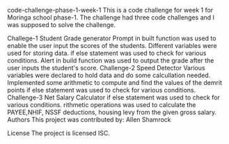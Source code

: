 code-challenge-phase-1-week-1
This is a code challenge for week 1 for Moringa school phase-1. The challenge had three code challenges and I was supposed to solve the challenge.

Challege-1 Student Grade generator
Prompt in built function was used to enable the user input the scores of the students.
Different variables were used for storing data.
if else statement was used to check for various conditions.
Alert in build function was used to output the grade after the user inputs the student's score.
Challenge-2 Speed Detector
Various variables were declared to hold data and do some calcullation needed.
Implemented some arithmetic to compute and find the values of the demrit points
if else statement was used to check for various conditions.
Challenge-3 Net Salary Calculator
if else statement was used to check for various conditions.
rithmetic operations was used to calculate the PAYEE,NHIF, NSSF deductions, housing levy from the given gross salary.
Authors
This project was contributed by: Allen Shamrock

License
The project is licensed ISC.